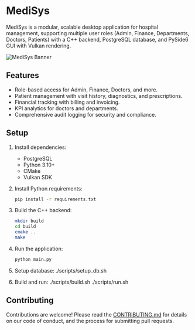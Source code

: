 # MediSys

MediSys is a modular, scalable desktop application for hospital management, supporting multiple user roles (Admin, Finance, Departments, Doctors, Patients) with a C++ backend, PostgreSQL database, and PySide6 GUI with Vulkan rendering.

![MediSys Banner](src/frontend/python/resources/images/medisys_banner.png)

## Features
- Role-based access for Admin, Finance, Doctors, and more.
- Patient management with visit history, diagnostics, and prescriptions.
- Financial tracking with billing and invoicing.
- KPI analytics for doctors and departments.
- Comprehensive audit logging for security and compliance.

## Setup
1. Install dependencies:
   - PostgreSQL
   - Python 3.10+
   - CMake
   - Vulkan SDK

2. Install Python requirements:
   ```bash
   pip install -r requirements.txt
   ```
3. Build the C++ backend:
   ```bash
   mkdir build
   cd build
   cmake ..
   make
   ```
4. Run the application:
   ```bash
   python main.py
   ```
5. Setup database:
   ./scripts/setup_db.sh

6. Build and run:
   ./scripts/build.sh
   ./scripts/run.sh


## Contributing
Contributions are welcome! Please read the [CONTRIBUTING.md](CONTRIBUTING.md) for details on our code of conduct, and the process for submitting pull requests.